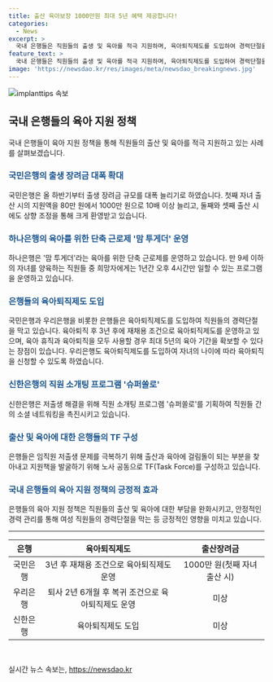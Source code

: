 ```yaml
---
title: 출산 육아보장 1000만원 최대 5년 혜택 제공합니다!
categories:
  - News
excerpt: >
  국내 은행들은 직원들의 출생 및 육아를 적극 지원하며, 육아퇴직제도를 도입하여 경력단절을 방지하고 있습니다. 국민은행은 출생 장려금을 대폭 늘리고, 육아퇴직제도를 운영하여 직원들의 안정적인 육아와 경력유지를 돕고 있습니다. 이와 함께 하나은행은 워킹맘을 위한 단축근로제인 맘 투게더를 운영하고, 신한은행은 직원 소개팅 프로그램을 통해 출산과 육아에 대한 관심을 높이고 있습니다. 각 은행은 저출생 문제 극복과 직원들의 출산 및 육아를 도모하기 위해 노력하고 있습니다.
feature_text: >
  국내 은행들은 직원들의 출생 및 육아를 적극 지원하며, 육아퇴직제도를 도입하여 경력단절을 방지하고 있습니다. 국민은행은 출생 장려금을 대폭 늘리고, 육아퇴직제도를 운영하여 직원들의 안정적인 육아와 경력유지를 돕고 있습니다. 이와 함께 하나은행은 워킹맘을 위한 단축근로제인 맘 투게더를 운영하고, 신한은행은 직원 소개팅 프로그램을 통해 출산과 육아에 대한 관심을 높이고 있습니다. 각 은행은 저출생 문제 극복과 직원들의 출산 및 육아를 도모하기 위해 노력하고 있습니다.
image: 'https://newsdao.kr/res/images/meta/newsdao_breakingnews.jpg'
---
```


<p><img src="https://newsdao.kr/res/images/meta/newsdao_breakingnews.jpg" alt="implanttips 속보" /></p>

<h2 data-ke-size="size26">국내 은행들의 육아 지원 정책</h2>

<p data-ke-size="size16">국내 은행들이 육아 지원 정책을 통해 직원들의 출산 및 육아를 적극 지원하고 있는 사례를 살펴보겠습니다.</p>

<h3><b><span style="color: #1a5490;">국민은행의 출생 장려금 대폭 확대</span></b></h3>

<p data-ke-size="size16">국민은행은 올 하반기부터 출생 장려금 규모를 대폭 늘리기로 하였습니다. 첫째 자녀 출산 시의 지원액을 80만 원에서 1000만 원으로 10배 이상 늘리고, 둘째와 셋째 출산 시에도 상향 조정을 통해 크게 환영받고 있습니다.</p>

<h3><b><span style="color: #1a5490;">하나은행의 육아를 위한 단축 근로제 '맘 투게더' 운영</span></b></h3>

<p data-ke-size="size16">하나은행은 '맘 투게더'라는 육아를 위한 단축 근로제를 운영하고 있습니다. 만 9세 이하의 자녀를 양육하는 직원들 중 희망자에게는 1년간 오후 4시간만 일할 수 있는 프로그램을 운영하고 있습니다.</p>

<h3><b><span style="color: #1a5490;">은행들의 육아퇴직제도 도입</span></b></h3>

<p data-ke-size="size16">국민은행과 우리은행을 비롯한 은행들은 육아퇴직제도를 도입하여 직원들의 경력단절을 막고 있습니다. 육아퇴직 후 3년 후에 재채용 조건으로 육아퇴직제도를 운영하고 있으며, 육아 휴직과 육아퇴직을 모두 사용할 경우 최대 5년의 육아 기간을 확보할 수 있다는 장점이 있습니다. 우리은행도 육아퇴직제도를 도입하여 자녀의 나이에 따라 육아퇴직을 신청할 수 있도록 하였습니다.</p>

<h3><b><span style="color: #1a5490;">신한은행의 직원 소개팅 프로그램 '슈퍼쏠로'</span></b></h3>

<p data-ke-size="size16">신한은행은 저출생 해결을 위해 직원 소개팅 프로그램 '슈퍼쏠로'를 기획하여 직원들 간의 소셜 네트워킹을 촉진시키고 있습니다.</p>

<h3><b><span style="color: #1a5490;">출산 및 육아에 대한 은행들의 TF 구성</span></b></h3>

<p data-ke-size="size16">은행들은 임직원 저출생 문제를 극복하기 위해 출산과 육아에 걸림돌이 되는 부분을 찾아내고 지원책을 발굴하기 위해 노사 공동으로 TF(Task Force)를 구성하고 있습니다.</p>

<h3><b><span style="color: #1a5490;">국내 은행들의 육아 지원 정책의 긍정적 효과</span></b></h3>

<p data-ke-size="size16">은행들의 육아 지원 정책은 직원들의 출산 및 육아에 대한 부담을 완화시키고, 안정적인 경력 관리를 통해 여성 직원들의 경력단절을 막는 등 긍정적인 영향을 미치고 있습니다.</p>

<hr>

<table>
<thead>
<tr>
<th style="text-align: center;">은행</th>
<th style="text-align: center;">육아퇴직제도</th>
<th style="text-align: center;">출산장려금</th>
</tr>
</thead>
<tbody>
<tr>
<td style="text-align: center;">국민은행</td>
<td style="text-align: center;">3년 후 재채용 조건으로 육아퇴직제도 운영</td>
<td style="text-align: center;">1000만 원(첫째 자녀 출산 시)</td>
</tr>
<tr>
<td style="text-align: center;">우리은행</td>
<td style="text-align: center;">퇴사 2년 6개월 후 복귀 조건으로 육아퇴직제도 운영</td>
<td style="text-align: center;">미상</td>
</tr>
<tr>
<td style="text-align: center;">신한은행</td>
<td style="text-align: center;">육아퇴직제도 도입</td>
<td style="text-align: center;">미상</td>
</tr>
</tbody>
</table>

<p data-ke-size="size16">&nbsp;</p>
실시간 뉴스 속보는, <a href="https://newsdao.kr" rel="dofollow">https://newsdao.kr</a>


